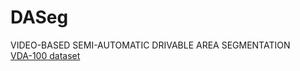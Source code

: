 # DASeg
VIDEO-BASED SEMI-AUTOMATIC DRIVABLE AREA SEGMENTATION  
  [VDA-100 dataset](https://drive.google.com/file/d/1dbBunz27liTMMd2vSq7CkxBrJN2L_sS7/view?usp=sharing)
